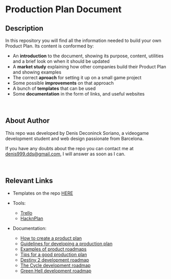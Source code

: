 # Production Plan Document

## Description

In this repository you will find all the information needed to build your own Product Plan. Its content is conformed by:

- An **introduction** to the document, showing its purpose, content, utilities and a brief look on when it should be updated
- A **market study** explaining how other companies build their Product Plan and showing examples
- The correct **aproach** for setting it up on a small game project
- Some possible **improvements** on that approach
- A bunch of **templates** that can be used
- Some **documentation** in the form of links, and useful websites
<br/><br/><br/>
## About Author

This repo was developed by Denis Deconinck Soriano, a videogame development student and web design passionate from Barcelona.

If you have any doubts about the repo you can contact me at denis999.dds@gmail.com, I will answer as soon as I can.
<br/><br/><br/>
## Relevant Links

- Templates on the repo [HERE](https://github.com/Denisdrk6/ProductionPlan/tree/main/docs/templates)

- Tools:
  - [Trello](https://trello.com/)
  - [HacknPlan](https://hacknplan.com/)

- Documentation:
  - [How to create a product plan](https://blog.bit.ai/product-plan/)
  - [Guidelines for developing a production plan](https://resources.sei.cmu.edu/asset_files/TechnicalReport/2002_005_001_14024.pdf)
  - [Examples of product roadmaps](https://www.productboard.com/blog/4-roadmap-examples/#7-examples-of-effective-product-roadmaps)
  - [Tips for a good production plan](https://www.bdc.ca/en/articles-tools/operations/operational-efficiency/production-plan-top-tips-improving-operations)
  - [Destiny 2 development roadmap](https://www.bungie.net/en/News/Article/46735)
  - [The Cycle development roadmap](https://thecycle.game/development-roadmap/)
  - [Green Hell development roadmap](https://www.gameskinny.com/xgvcl/green-hell-developers-release-game-dev-roadmap)
